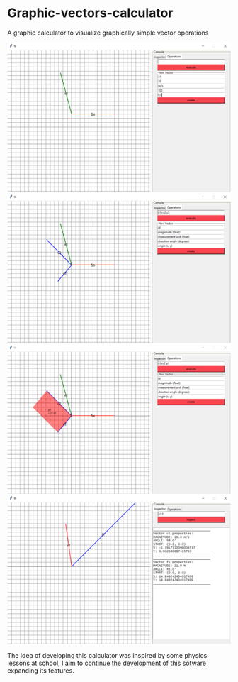 # Graphic-vectors-calculator
A graphic calculator to visualize graphically simple vector operations

![alt example of vectors sum](https://github.com/GHandrea/Graphic-vectors-calculator/blob/master/examples_screenshots/example_vector_creation.png?raw=true)
![alt example of vectors sum](https://github.com/GHandrea/Graphic-vectors-calculator/blob/master/examples_screenshots/example_vector_sum.png?raw=true)
![alt example of vectors sum](https://github.com/GHandrea/Graphic-vectors-calculator/blob/master/examples_screenshots/example_cross_product.png?raw=true)
![alt example of vectors sum](https://github.com/GHandrea/Graphic-vectors-calculator/blob/master/examples_screenshots/example_element_inspection.png?raw=true)

The idea of developing this calculator was inspired by some physics lessons at school, I aim to continue the development of this sotware expanding its features.
